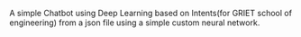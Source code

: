 A simple Chatbot using Deep Learning based on Intents(for GRIET school of engineering) from a json file using a simple custom neural network.

